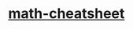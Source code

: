 [math-cheatsheet](https://dirkarnez.github.io/math-cheatsheet)
==============================================================
